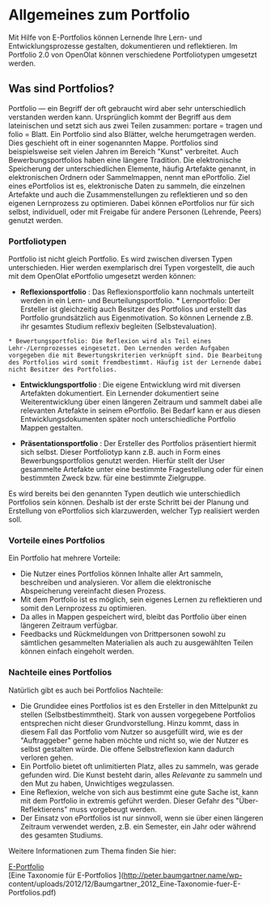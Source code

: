 # Allgemeines zum Portfolio

Mit Hilfe von E-Portfolios können Lernende Ihre Lern- und Entwicklungsprozesse
gestalten, dokumentieren und reflektieren. Im Portfolio 2.0 von OpenOlat
können verschiedene Portfoliotypen umgesetzt werden.  

## Was sind Portfolios?

Portfolio — ein Begriff der oft gebraucht wird aber sehr unterschiedlich
verstanden werden kann. Ursprünglich kommt der Begriff aus dem lateinischen
und setzt sich aus zwei Teilen zusammen: portare = tragen und folio = Blatt.
Ein Portfolio sind also Blätter, welche herumgetragen werden. Dies geschieht
oft in einer sogenannten Mappe. Portfolios sind beispielsweise seit vielen
Jahren im Bereich "Kunst" verbreitet. Auch Bewerbungsportfolios haben eine
längere Tradition. Die elektronische Speicherung der unterschiedlichen
Elemente, häufig Artefakte genannt, in elektronischen Ordnern oder
Sammelmappen, nennt man ePortfolio. Ziel eines ePortfolios ist es,
elektronische Daten zu sammeln, die einzelnen Artefakte und auch die
Zusammenstellungen zu reflektieren und so den eigenen Lernprozess zu
optimieren. Dabei können ePortfolios nur für sich selbst, individuell, oder
mit Freigabe für andere Personen (Lehrende, Peers) genutzt werden.

### Portfoliotypen

Portfolio ist nicht gleich Portfolio. Es wird zwischen diversen Typen
unterschieden. Hier werden exemplarisch drei Typen vorgestellt, die auch mit
dem OpenOlat ePortfolio umgesetzt werden können:

  *  **Reflexionsportfolio** : Das Reflexionsportfolio kann nochmals unterteilt werden in ein Lern- und Beurteilungsportfolio. 
    * Lernportfolio: Der Ersteller ist gleichzeitig auch Besitzer des Portfolios und erstellt das Portfolio grundsätzlich aus Eigenmotivation. So können Lernende z.B. ihr gesamtes Studium reflexiv begleiten (Selbstevaluation).   

    * Bewertungsportfolio: Die Reflexion wird als Teil eines Lehr-/Lernprozesses eingesetzt. Den Lernenden werden Aufgaben vorgegeben die mit Bewertungskriterien verknüpft sind. Die Bearbeitung des Portfolios wird somit fremdbestimmt. Häufig ist der Lernende dabei nicht Besitzer des Portfolios. 
  *   **Entwicklungsportfolio** : Die eigene Entwicklung wird mit diversen Artefakten dokumentiert. Ein Lernender dokumentiert seine Weiterentwicklung über einen längeren Zeitraum und sammelt dabei alle relevanten Artefakte in seinem ePortfolio. Bei Bedarf kann er aus diesen Entwicklungsdokumenten später noch unterschiedliche Portfolio Mappen gestalten.   

  *   **Präsentationsportfolio** : Der Ersteller des Portfolios präsentiert hiermit sich selbst. Dieser Portfoliotyp kann z.B. auch in Form eines Bewerbungsportfolios genutzt werden. Hierfür stellt der User gesammelte Artefakte unter eine bestimmte Fragestellung oder für einen bestimmten Zweck bzw. für eine bestimmte Zielgruppe.   

Es wird bereits bei den genannten Typen deutlich wie unterschiedlich
Portfolios sein können. Deshalb ist der erste Schritt bei der Planung und
Erstellung von ePortfolios sich klarzuwerden, welcher Typ realisiert werden
soll.

### Vorteile eines Portfolios

Ein Portfolio hat mehrere Vorteile:

  * Die Nutzer eines Portfolios können Inhalte aller Art sammeln, beschreiben und analysieren. Vor allem die elektronische Abspeicherung vereinfacht diesen Prozess. 
  * Mit dem Portfolio ist es möglich, sein eigenes Lernen zu reflektieren und somit den Lernprozess zu optimieren.
  * Da alles in Mappen gespeichert wird, bleibt das Portfolio über einen längeren Zeitraum verfügbar.
  * Feedbacks und Rückmeldungen von Drittpersonen sowohl zu sämtlichen gesammelten Materialien als auch zu ausgewählten Teilen können einfach eingeholt werden. 

### Nachteile eines Portfolios

Natürlich gibt es auch bei Portfolios Nachteile:

  * Die Grundidee eines Portfolios ist es den Ersteller in den Mittelpunkt zu stellen (Selbstbestimmtheit). Stark von aussen vorgegebene Portfolios entsprechen nicht dieser Grundvorstellung. Hinzu kommt, dass in diesem Fall das Portfolio vom Nutzer so ausgefüllt wird, wie es der "Auftraggeber" gerne haben möchte und nicht so, wie der Nutzer es selbst gestalten würde. Die offene Selbstreflexion kann dadurch verloren gehen.
  * Ein Portfolio bietet oft unlimitierten Platz, alles zu sammeln, was gerade gefunden wird. Die Kunst besteht darin, alles _Relevante_ zu sammeln und den Mut zu haben, Unwichtiges wegzulassen.
  * Eine Reflexion, welche von sich aus bestimmt eine gute Sache ist, kann mit dem Portfolio in extremis geführt werden. Dieser Gefahr des "Über-Reflektierens" muss vorgebeugt werden.
  * Der Einsatz von ePortfolios ist nur sinnvoll, wenn sie über einen längeren Zeitraum verwendet werden, z.B. ein Semester, ein Jahr oder während des gesamten Studiums.

Weitere Informationen zum Thema finden Sie hier:

[E-Portfolio
](https://www.e-teaching.org/lehrszenarien/pruefung/pruefungsform/eportfolio/)[  
](https://www.e-teaching.org/lehrszenarien/pruefung/pruefungsform/eportfolio/)[Eine
Taxonomie für E-Portfolios ](http://peter.baumgartner.name/wp-
content/uploads/2012/12/Baumgartner_2012_Eine-Taxonomie-fuer-E-
Portfolios.pdf)[  
](https://www.e-teaching.org/lehrszenarien/pruefung/pruefungsform/eportfolio/)

